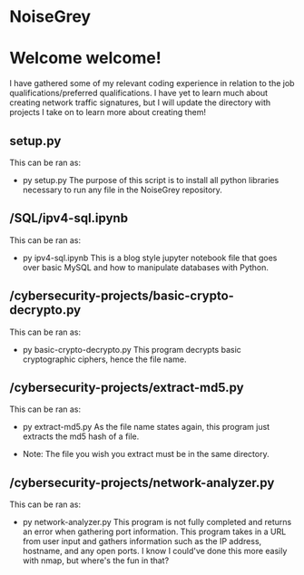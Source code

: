 # NoiseGrey

# Welcome welcome!

I have gathered some of my relevant coding experience in relation to the job qualifications/preferred qualifications.
I have yet to learn much about creating network traffic signatures, but I will update the directory with projects I take on to learn more about creating them!

## setup.py
This can be ran as:
- py setup.py
The purpose of this script is to install all python libraries necessary to run any file in the NoiseGrey repository.

## /SQL/ipv4-sql.ipynb
This can be ran as:
- py ipv4-sql.ipynb
This is a blog style jupyter notebook file that goes over basic MySQL and how to manipulate databases with Python.

## /cybersecurity-projects/basic-crypto-decrypto.py
This can be ran as:
- py basic-crypto-decrypto.py
This program decrypts basic cryptographic ciphers, hence the file name.

## /cybersecurity-projects/extract-md5.py
This can be ran as:
- py extract-md5.py
As the file name states again, this program just extracts the md5 hash of a file. 
* Note: The file you wish you extract must be in the same directory.

## /cybersecurity-projects/network-analyzer.py
This can be ran as:
- py network-analyzer.py
This program is not fully completed and returns an error when gathering port information. 
This program takes in a URL from user input and gathers information such as the IP address, hostname, and any open ports. I know I could've done this more easily with nmap, but where's the fun in that?

